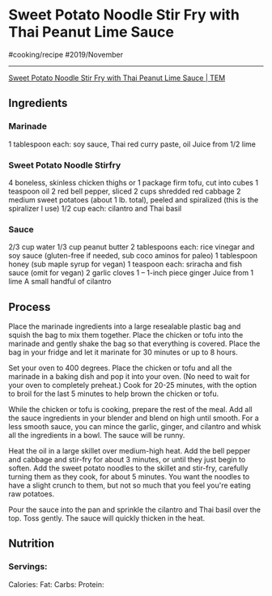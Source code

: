# Sweet Potato Noodle Stir Fry with Thai Peanut Lime Sauce
#cooking/recipe #2019/November
- - - -
[Sweet Potato Noodle Stir Fry with Thai Peanut Lime Sauce | TEM](https://www.theendlessmeal.com/sweet-potato-noodle-stir-fry/)

## Ingredients
### Marinade
1 tablespoon each: soy sauce, Thai red curry paste, oil
Juice from 1/2 lime

### Sweet Potato Noodle Stirfry
4 boneless, skinless chicken thighs or 1 package firm tofu, cut into cubes
1 teaspoon oil
2 red bell pepper, sliced
2 cups shredded red cabbage
2 medium sweet potatoes (about 1 lb. total), peeled and spiralized (this is the spiralizer I use)
1/2 cup each: cilantro and Thai basil

### Sauce
2/3 cup water
1/3 cup peanut butter
2 tablespoons each: rice vinegar and soy sauce (gluten-free if needed, sub coco aminos for paleo)
1 tablespoon honey (sub maple syrup for vegan)
1 teaspoon each: sriracha and fish sauce (omit for vegan)
2 garlic cloves
1 – 1-inch piece ginger
Juice from 1 lime
A small handful of cilantro

## Process
Place the marinade ingredients into a large resealable plastic bag and squish the bag to mix them together. Place the chicken or tofu into the marinade and gently shake the bag so that everything is covered. Place the bag in your fridge and let it marinate for 30 minutes or up to 8 hours.

Set your oven to 400 degrees. Place the chicken or tofu and all the marinade in a baking dish and pop it into your oven. (No need to wait for your oven to completely preheat.) Cook for 20-25 minutes, with the option to broil for the last 5 minutes to help brown the chicken or tofu.

While the chicken or tofu is cooking, prepare the rest of the meal. Add all the sauce ingredients in your blender and blend on high until smooth. For a less smooth sauce, you can mince the garlic, ginger, and cilantro and whisk all the ingredients in a bowl. The sauce will be runny.

Heat the oil in a large skillet over medium-high heat. Add the bell pepper and cabbage and stir-fry for about 3 minutes, or until they just begin to soften. Add the sweet potato noodles to the skillet and stir-fry, carefully turning them as they cook, for about 5 minutes. You want the noodles to have a slight crunch to them, but not so much that you feel you're eating raw potatoes.

Pour the sauce into the pan and sprinkle the cilantro and Thai basil over the top. Toss gently. The sauce will quickly thicken in the heat.

## Nutrition
### Servings:
Calories: 
Fat: 
Carbs: 
Protein: 